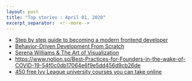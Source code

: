 ```yaml
---
layout: post
title: "Top stories : April 01, 2020" 
excerpt_separator:  <!--more-->
---
```

<ul>
<li><a href="https://roadmap.sh/frontend">Step by step guide to becoming a modern frontend developer</a></li>
  <li><a href="https://hackernoon.com/behavior-driven-development-from-scratch-99r32fj?utm_source=Hacker+Noon+Readers&utm_campaign=76970f792c-Internet+of+wins_COPY_01&utm_medium=email&utm_term=0_fa796741e6-76970f792c-187603045">Behavior-Driven Development From Scratch</a></li>
  <li><a href="https://thedailycoach.substack.com/p/serena-williams-and-the-art-of-visualization?token=eyJ1c2VyX2lkIjozMjcyMjM2LCJwb3N0X2lkIjoyMjUwNDcsIl8iOiJ5aFgxNyIsImlhdCI6MTU4NTc4OTk0NiwiZXhwIjoxNTg1NzkzNTQ2LCJpc3MiOiJwdWItMTI3NjIiLCJzdWIiOiJwb3N0LXJlYWN0aW9uIn0.3SrHgzmWnsioQYds5qP0-daEKH8nMUTlaHlZ6MHZ1B0">Serena Williams & The Art of Visualization</a></li>
  <li><a href="https://www.notion.so/Best-Practices-for-Founders-in-the-wake-of-COVID-19-54f0c0db17064e6f9e5dd456d9cb26de">https://www.notion.so/Best-Practices-for-Founders-in-the-wake-of-COVID-19-54f0c0db17064e6f9e5dd456d9cb26de
</a></li>
<li><a href="https://qz.com/1821327/450-free-ivy-league-university-courses-you-can-take-online/">450 free Ivy League university courses you can take online
</a></li>
</ul>